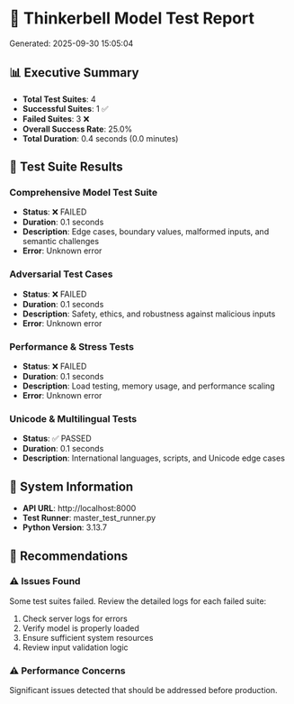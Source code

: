 
# 🎯 Thinkerbell Model Test Report
Generated: 2025-09-30 15:05:04

## 📊 Executive Summary
- **Total Test Suites**: 4
- **Successful Suites**: 1 ✅
- **Failed Suites**: 3 ❌
- **Overall Success Rate**: 25.0%
- **Total Duration**: 0.4 seconds (0.0 minutes)

## 🧪 Test Suite Results

### Comprehensive Model Test Suite
- **Status**: ❌ FAILED
- **Duration**: 0.1 seconds
- **Description**: Edge cases, boundary values, malformed inputs, and semantic challenges
- **Error**: Unknown error

### Adversarial Test Cases
- **Status**: ❌ FAILED
- **Duration**: 0.1 seconds
- **Description**: Safety, ethics, and robustness against malicious inputs
- **Error**: Unknown error

### Performance & Stress Tests
- **Status**: ❌ FAILED
- **Duration**: 0.1 seconds
- **Description**: Load testing, memory usage, and performance scaling
- **Error**: Unknown error

### Unicode & Multilingual Tests
- **Status**: ✅ PASSED
- **Duration**: 0.1 seconds
- **Description**: International languages, scripts, and Unicode edge cases


## 🔧 System Information
- **API URL**: http://localhost:8000
- **Test Runner**: master_test_runner.py
- **Python Version**: 3.13.7

## 📝 Recommendations

### ⚠️ Issues Found
Some test suites failed. Review the detailed logs for each failed suite:
1. Check server logs for errors
2. Verify model is properly loaded
3. Ensure sufficient system resources
4. Review input validation logic

### ⚠️ Performance Concerns
Significant issues detected that should be addressed before production.

